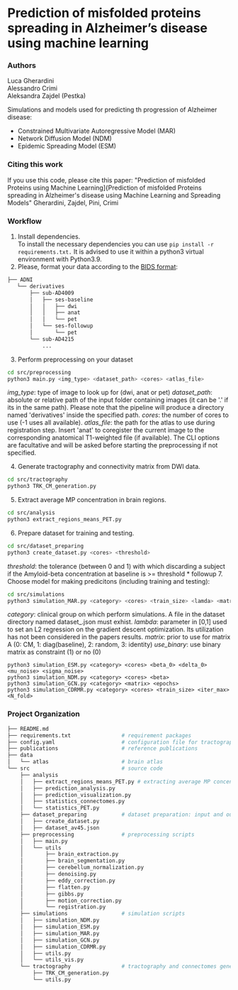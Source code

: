 # Prediction of misfolded proteins spreading in Alzheimer’s disease using machine learning

### Authors 
Luca Gherardini <br> 
Alessandro Crimi <br>
Aleksandra Zajdel (Pestka)

Simulations and models used for predicting th progression of Alzheimer disease:
- Constrained Multivariate Autoregressive Model (MAR)
- Network Diffusion Model (NDM)
- Epidemic Spreading Model (ESM)

### Citing this work
If you use this code, please cite this paper: "Prediction of misfolded Proteins  using Machine Learning]{Prediction of misfolded Proteins spreading in Alzheimer's disease using Machine Learning  and Spreading Models" Gherardini, Zajdel, Pini, Crimi

### Workflow
1. Install dependencies.<br>
To install the necessary dependencies you can use ```pip install -r requirements.txt.``` It is advised to use it within a python3 virtual environment with Python3.9. 
2. Please, format your data according to the [BIDS format](https://bids.neuroimaging.io/):
```bash
├── ADNI
   └── derivatives
       ├── sub-AD4009
       │   ├── ses-baseline
       │   │   ├── dwi
       │   │   ├── anat
       │   │   └── pet
       │   └── ses-followup
       │       └── pet
       └── sub-AD4215
           ...

```
3. Perform preprocessing on your dataset
``` bash
cd src/preprocessing
python3 main.py <img_type> <dataset_path> <cores> <atlas_file>
```
*img_type*: type of image to look up for (dwi, anat or pet)
*dataset_path*: absolute or relative path of the input folder containing images (it can be '.' if its in the same path). Please note that the pipeline will produce a directory named 'derivatives' inside the specified path.
*cores*: the number of cores to use (-1 uses all available).
*atlas_file*: the path for the atlas to use during registration step. Insert 'anat' to coregister the current image to the corresponding anatomical T1-weighted file (if available).
The CLI options are facultative and will be asked before starting the preprocessing if not specified.

4. Generate tractography and connectivity matrix from DWI data. 
``` bash
cd src/tractography
python3 TRK_CM_generation.py
```
5. Extract average MP concentration in brain regions. 
```bash
cd src/analysis
python3 extract_regions_means_PET.py
```
6. Prepare dataset for training and testing. 
```bash
cd src/dataset_preparing
python3 create_dataset.py <cores> <threshold>
```
*threshold*: the tolerance (between 0 and 1) with which discarding a subject if the Amyloid-beta concentration at baseline is >= threshold * followup
7. Choose model for making predicitons (including training and testing):
```bash
cd src/simulations
python3 simulation_MAR.py <category> <cores> <train_size> <lamda> <matrix> <use_binary> <iter_max> <N_fold>
```
*category*: clinical group on which perform simulations. A file in the dataset directory named dataset_<category>.json must exhist.
*lambda*: parameter in [0,1] used to set an L2 regression on the gradient descent optimization. Its utilization has not been considered in the papers results.
*matrix*: prior to use for matrix A (0: CM, 1: diag(baseline), 2: random, 3: identity)
*use_binary*: use binary matrix as constraint (1) or no (0)
```
python3 simulation_ESM.py <category> <cores> <beta_0> <delta_0> <mu_noise> <sigma_noise>
python3 simulation_NDM.py <category> <cores> <beta>
python3 simulation_GCN.py <category> <matrix> <epochs>
python3 simulation_CDRMR.py <category> <cores> <train_size> <iter_max> <N_fold>
```


### Project Organization
```bash
├── README.md                                      
├── requirements.txt                # requirement packages
├── config.yaml                     # configuration file for tractography and connectome generation
├── publications                    # reference publications
├── data
│   └── atlas                       # brain atlas
└── src                             # source code 
    ├── analysis                   
    │   ├── extract_regions_means_PET.py # extracting average MP concentration from brain regions
    │   ├── prediction_analysis.py
    │   ├── prediction_visualization.py
    │   ├── statistics_connectomes.py
    │   └── statistics_PET.py
    ├── dataset_preparing           # dataset preparation: input and output for MAR and simulations 
    │   ├── create_dataset.py
    │   ├── dataset_av45.json
    ├── preprocessing               # preprocessing scripts 
    │   ├── main.py
    │   └── utils
    │       ├── brain_extraction.py
    │       ├── brain_segmentation.py
    │       ├── cerebellum_normalization.py
    │       ├── denoising.py
    │       ├── eddy_correction.py
    │       ├── flatten.py
    │       ├── gibbs.py
    │       ├── motion_correction.py
    │       └── registration.py
    ├── simulations                 # simulation scripts 
    │   ├── simulation_NDM.py 
    │   ├── simulation_ESM.py
    │   ├── simulation_MAR.py
    │   ├── simulation_GCN.py
    │   ├── simulation_CDRMR.py
    │   ├── utils.py
    │   └── utils_vis.py
    └── tractography                # tractography and connectomes generation 
        ├── TRK_CM_generation.py
        └── utils.py
```


